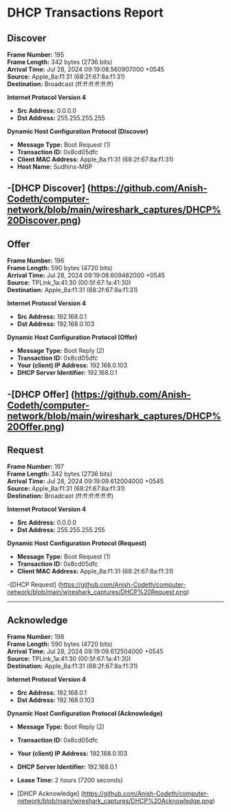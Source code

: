# DHCP Transactions Report

## Discover
**Frame Number:** 195  
**Frame Length:** 342 bytes (2736 bits)  
**Arrival Time:** Jul 28, 2024 09:19:08.560907000 +0545  
**Source:** Apple_8a:f1:31 (68:2f:67:8a:f1:31)  
**Destination:** Broadcast (ff:ff:ff:ff:ff:ff)

**Internet Protocol Version 4**  
- **Src Address:** 0.0.0.0  
- **Dst Address:** 255.255.255.255

**Dynamic Host Configuration Protocol (Discover)**  
- **Message Type:** Boot Request (1)  
- **Transaction ID:** 0x8cd05dfc  
- **Client MAC Address:** Apple_8a:f1:31 (68:2f:67:8a:f1:31)  
- **Host Name:** Sudhins-MBP

-[DHCP Discover] (https://github.com/Anish-Codeth/computer-network/blob/main/wireshark_captures/DHCP%20Discover.png)
---

## Offer
**Frame Number:** 196  
**Frame Length:** 590 bytes (4720 bits)  
**Arrival Time:** Jul 28, 2024 09:19:08.609482000 +0545  
**Source:** TPLink_1a:41:30 (00:5f:67:1a:41:30)  
**Destination:** Apple_8a:f1:31 (68:2f:67:8a:f1:31)

**Internet Protocol Version 4**  
- **Src Address:** 192.168.0.1  
- **Dst Address:** 192.168.0.103

**Dynamic Host Configuration Protocol (Offer)**  
- **Message Type:** Boot Reply (2)  
- **Transaction ID:** 0x8cd05dfc  
- **Your (client) IP Address:** 192.168.0.103  
- **DHCP Server Identifier:** 192.168.0.1

-[DHCP Offer] (https://github.com/Anish-Codeth/computer-network/blob/main/wireshark_captures/DHCP%20Offer.png)
---

## Request
**Frame Number:** 197  
**Frame Length:** 342 bytes (2736 bits)  
**Arrival Time:** Jul 28, 2024 09:19:09.612004000 +0545  
**Source:** Apple_8a:f1:31 (68:2f:67:8a:f1:31)  
**Destination:** Broadcast (ff:ff:ff:ff:ff:ff)

**Internet Protocol Version 4**  
- **Src Address:** 0.0.0.0  
- **Dst Address:** 255.255.255.255

**Dynamic Host Configuration Protocol (Request)**  
- **Message Type:** Boot Request (1)  
- **Transaction ID:** 0x8cd05dfc  
- **Client MAC Address:** Apple_8a:f1:31 (68:2f:67:8a:f1:31)

-[DHCP Request] (https://github.com/Anish-Codeth/computer-network/blob/main/wireshark_captures/DHCP%20Request.png)

---

## Acknowledge
**Frame Number:** 198  
**Frame Length:** 590 bytes (4720 bits)  
**Arrival Time:** Jul 28, 2024 09:19:09.612504000 +0545  
**Source:** TPLink_1a:41:30 (00:5f:67:1a:41:30)  
**Destination:** Apple_8a:f1:31 (68:2f:67:8a:f1:31)

**Internet Protocol Version 4**  
- **Src Address:** 192.168.0.1  
- **Dst Address:** 192.168.0.103

**Dynamic Host Configuration Protocol (Acknowledge)**  
- **Message Type:** Boot Reply (2)  
- **Transaction ID:** 0x8cd05dfc  
- **Your (client) IP Address:** 192.168.0.103  
- **DHCP Server Identifier:** 192.168.0.1  
- **Lease Time:** 2 hours (7200 seconds)

- [DHCP Acknowledge] (https://github.com/Anish-Codeth/computer-network/blob/main/wireshark_captures/DHCP%20Acknowledge.png)

